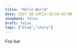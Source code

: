 ```yaml
---
title: "Hello World"
date: 2017-10-20T13:18:59-07:00
showDate: false
draft: false
tags: ["blog","story"]
---
```


Foo bar